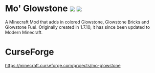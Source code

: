 # Mo' Glowstone [![](http://cf.way2muchnoise.eu/full_mo-glowstone_downloads.svg)](https://minecraft.curseforge.com/projects/mo-glowstone) [![](http://cf.way2muchnoise.eu/versions/mo-glowstone.svg)](https://minecraft.curseforge.com/projects/mo-glowstone)
A Minecraft Mod that adds in colored Glowstone, Glowstone Bricks and Glowstone Fuel. Originally created in 1.7.10, it has since been updated to Modern Minecraft.
# CurseForge
https://minecraft.curseforge.com/projects/mo-glowstone
